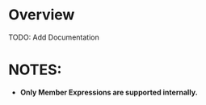 # Overview
TODO: Add Documentation

# NOTES: 
- **Only Member Expressions are supported internally.**